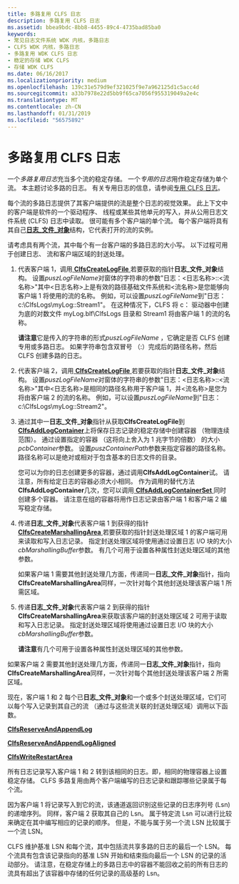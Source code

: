```yaml
---
title: 多路复用 CLFS 日志
description: 多路复用 CLFS 日志
ms.assetid: bbea9bdc-8bb8-4455-89c4-4735bad85ba0
keywords:
- 常见日志文件系统 WDK 内核，多路日志
- CLFS WDK 内核，多路日志
- 多路复用 WDK CLFS 日志
- 稳定的存储 WDK CLFS
- 存储 WDK CLFS
ms.date: 06/16/2017
ms.localizationpriority: medium
ms.openlocfilehash: 139c31e579d9ef321025f9e7a962125d1c5acc4d
ms.sourcegitcommit: a33b7978e22d5bb9f65ca7056f955319049a2e4c
ms.translationtype: MT
ms.contentlocale: zh-CN
ms.lasthandoff: 01/31/2019
ms.locfileid: "56575892"
---
```

# <a name="multiplexed-clfs-logs"></a>多路复用 CLFS 日志





一个*多路复用日志*充当多个流的稳定存储。 一个*专用的日志*用作稳定存储为单个流。 本主题讨论多路的日志。 有关专用日志的信息，请参阅[专用 CLFS 日志](dedicated-clfs-logs.md)。

每个流的多路日志提供了其客户端提供的流是整个日志的视觉效果。 此上下文中的客户端是软件的一个驱动程序、 线程或某些其他单元的写入，并从公用日志文件系统 (CLFS) 日志中读取。 很可能有多个客户端的单个流。 每个客户端将具有其自己[**日志\_文件\_对象**](https://msdn.microsoft.com/library/windows/hardware/ff554316)结构，它代表打开的流的实例。

请考虑具有两个流，其中每个有一台客户端的多路日志的大小写。 以下过程可用于创建日志、 流和客户端区域的封送处理。

1.  代表客户端 1，调用[ **ClfsCreateLogFile** ](https://msdn.microsoft.com/library/windows/hardware/ff540792)若要获取的指针**日志\_文件\_对象**结构。 设置*puszLogFileName*对窗体的字符串的参数"日志：&lt;日志名称&gt;::&lt;流名称&gt;"其中&lt;日志名称&gt;上是有效的路径基础文件系统和&lt;流名称&gt;是您能够向客户端 1 将使用的流的名称。 例如，可以设置*puszLogFileName*到"日志： c:\\ClfsLogs\\myLog::Stream1"。 在这种情况下，CLFS 将 c： 驱动器中创建为底的对数文件 myLog.blf\\ClfsLogs 目录和 Stream1 将由客户端 1 的流的名称。

    **请注意**它是传入的字符串的形式*puszLogFileName* ，它确定是否 CLFS 创建专用或多路日志。 如果字符串包含双冒号 （:）完成后的路径名称，然后 CLFS 创建多路的日志。



2.  代表客户端 2，调用[ **ClfsCreateLogFile** ](https://msdn.microsoft.com/library/windows/hardware/ff540792)若要获取的指针**日志\_文件\_对象**结构。 设置*puszLogFileName*对窗体的字符串的参数"日志：&lt;日志名称&gt;::&lt;流名称&gt;"其中&lt;日志名称&gt;是相同的路径名称用于客户端 1，并&lt;流名称&gt;是您为将由客户端 2 的流的名称。 例如，可以设置*puszLogFileName*到"日志： c:\\ClfsLogs\\myLog::Stream2"。

3.  通过其中一**日志\_文件\_对象**指针从获取**ClfsCreateLogFile**到[ **ClfsAddLogContainer**](https://msdn.microsoft.com/library/windows/hardware/ff540768)上将保存日志记录的稳定存储中创建容器 （物理连续范围）。 通过设置指定的容器 （这将向上舍入为 1 兆字节的倍数） 的大小*pcbContainer*参数。 设置*puszContainerPath*参数来指定容器的路径名称。 路径名称可以是绝对或相对于包含基本的日志文件的目录。

    您可以为你的日志创建更多的容器，通过调用**ClfsAddLogContainer**试。 请注意，所有给定日志的容器必须大小相同。 作为调用的替代方法**ClfsAddLogContainer**几次，您可以调用[ **ClfsAddLogContainerSet** ](https://msdn.microsoft.com/library/windows/hardware/ff540770)同时创建多个容器。 请注意在组的容器将用作日志记录由客户端 1 和客户端 2 编写稳定存储。

4.  传递**日志\_文件\_对象**代表客户端 1 到获得的指针[ **ClfsCreateMarshallingArea** ](https://msdn.microsoft.com/library/windows/hardware/ff541520)若要获取的指针封送处理区域 1 的客户端可用来读取和写入日志记录。 指定封送处理区域将使用通过设置日志 I/O 块的大小*cbMarshallingBuffer*参数。 有几个可用于设置各种属性封送处理区域的其他参数。

    如果客户端 1 需要其他封送处理几方面，传递同一**日志\_文件\_对象**指针，指向**ClfsCreateMarshallingArea**同样，一次针对每个其他封送处理该客户端 1 所需区域。

5.  传递**日志\_文件\_对象**代表客户端 2 到获得的指针**ClfsCreateMarshallingArea**来获取该客户端的封送处理区域 2 可用于读取和写入日志记录。 指定封送处理区域将使用通过设置日志 I/O 块的大小*cbMarshallingBuffer*参数。

    **请注意**有几个可用于设置各种属性封送处理区域的其他参数。




如果客户端 2 需要其他封送处理几方面，传递同一**日志\_文件\_对象**指针，指向**ClfsCreateMarshallingArea**同样，一次针对每个其他封送处理该客户端 2 所需区域。


现在，客户端 1 和 2 每个已**日志\_文件\_对象**和一个或多个封送处理区域，它们可以每个写入记录到其自己的流 （通过与这些流关联的封送处理区域）调用以下函数。

[**ClfsReserveAndAppendLog**](https://msdn.microsoft.com/library/windows/hardware/ff541723)

[**ClfsReserveAndAppendLogAligned**](https://msdn.microsoft.com/library/windows/hardware/ff541726)

[**ClfsWriteRestartArea**](https://msdn.microsoft.com/library/windows/hardware/ff541770)

所有日志记录写入客户端 1 和 2 转到该相同的日志。即，相同的物理容器上设置稳定存储。 CLFS 多路复用由两个客户端编写的日志记录和跟踪哪些记录属于每个流。

因为客户端 1 将记录写入到它的流，该通道返回识别这些记录的日志序列号 (Lsn) 的递增序列。 同样，客户端 2 获取其自己的 Lsn。 属于特定流 Lsn 可以进行比较来确定在其中编写相应的记录的顺序。 但是，不能与属于另一个流 LSN 比较属于一个流 LSN。

CLFS 维护基准 LSN 和每个流，其中包括流共享多路的日志的最后一个 LSN。 每个流具有包含该记录指向的基准 LSN 开始和结束指向最后一个 LSN 的记录的活动部分。 请注意，在稳定存储上的多路日志中的容器不能回收之前的所有日志的流具有超出了该容器中存储的任何记录的高级基的 Lsn。








